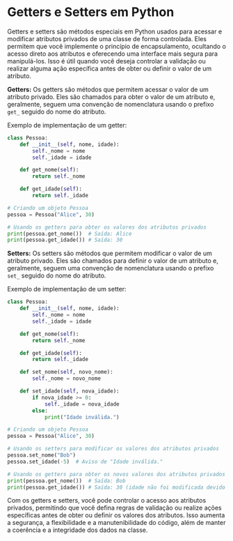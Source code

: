 # Getters e Setters em Python

Getters e setters são métodos especiais em Python usados para acessar e modificar atributos privados de uma classe de forma controlada. Eles permitem que você implemente o princípio de encapsulamento, ocultando o acesso direto aos atributos e oferecendo uma interface mais segura para manipulá-los. Isso é útil quando você deseja controlar a validação ou realizar alguma ação específica antes de obter ou definir o valor de um atributo.

**Getters:**
Os getters são métodos que permitem acessar o valor de um atributo privado. Eles são chamados para obter o valor de um atributo e, geralmente, seguem uma convenção de nomenclatura usando o prefixo `get_` seguido do nome do atributo.

Exemplo de implementação de um getter:

```python
class Pessoa:
    def __init__(self, nome, idade):
        self._nome = nome
        self._idade = idade

    def get_nome(self):
        return self._nome

    def get_idade(self):
        return self._idade

# Criando um objeto Pessoa
pessoa = Pessoa("Alice", 30)

# Usando os getters para obter os valores dos atributos privados
print(pessoa.get_nome())  # Saída: Alice
print(pessoa.get_idade()) # Saída: 30
```

**Setters:**
Os setters são métodos que permitem modificar o valor de um atributo privado. Eles são chamados para definir o valor de um atributo e, geralmente, seguem uma convenção de nomenclatura usando o prefixo `set_` seguido do nome do atributo.

Exemplo de implementação de um setter:

```python
class Pessoa:
    def __init__(self, nome, idade):
        self._nome = nome
        self._idade = idade

    def get_nome(self):
        return self._nome

    def get_idade(self):
        return self._idade

    def set_nome(self, novo_nome):
        self._nome = novo_nome

    def set_idade(self, nova_idade):
        if nova_idade >= 0:
            self._idade = nova_idade
        else:
            print("Idade inválida.")

# Criando um objeto Pessoa
pessoa = Pessoa("Alice", 30)

# Usando os setters para modificar os valores dos atributos privados
pessoa.set_nome("Bob")
pessoa.set_idade(-5)  # Aviso de "Idade inválida."

# Usando os getters para obter os novos valores dos atributos privados
print(pessoa.get_nome())  # Saída: Bob
print(pessoa.get_idade()) # Saída: 30 (idade não foi modificada devido à validação no setter)
```

Com os getters e setters, você pode controlar o acesso aos atributos privados, permitindo que você defina regras de validação ou realize ações específicas antes de obter ou definir os valores dos atributos. Isso aumenta a segurança, a flexibilidade e a manutenibilidade do código, além de manter a coerência e a integridade dos dados na classe.